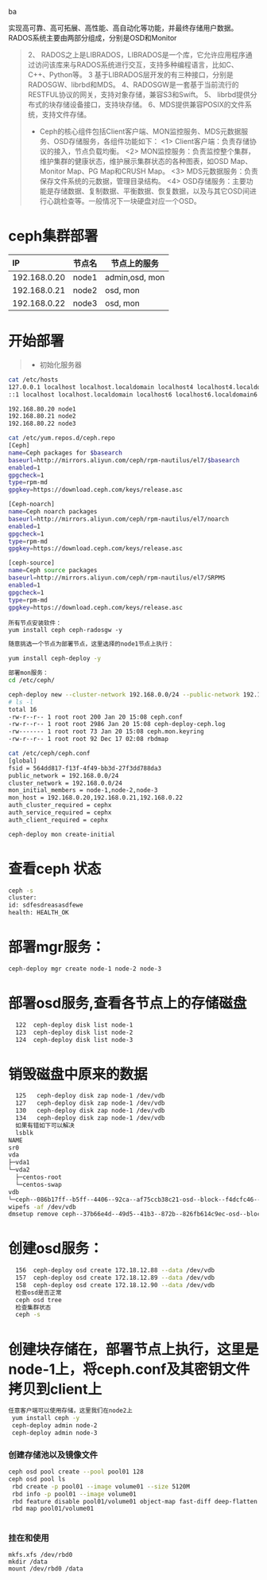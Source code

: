 ba

实现高可靠、高可拓展、高性能、高自动化等功能，并最终存储用户数据。RADOS系统主要由两部分组成，分别是OSD和Monitor

> 2、 RADOS之上是LIBRADOS，LIBRADOS是一个库，它允许应用程序通过访问该库来与RADOS系统进行交互，支持多种编程语言，比如C、C++、Python等。
> 3 基于LIBRADOS层开发的有三种接口，分别是RADOSGW、librbd和MDS。
> 4、RADOSGW是一套基于当前流行的RESTFUL协议的网关，支持对象存储，兼容S3和Swift。
> 5、 librbd提供分布式的块存储设备接口，支持块存储。
> 6、MDS提供兼容POSIX的文件系统，支持文件存储。
>
> * Ceph的核心组件包括Client客户端、MON监控服务、MDS元数据服务、OSD存储服务，各组件功能如下：
>   <1> Client客户端：负责存储协议的接入，节点负载均衡。
>   <2> MON监控服务：负责监控整个集群，维护集群的健康状态，维护展示集群状态的各种图表，如OSD Map、Monitor Map、PG Map和CRUSH Map。
>   <3> MDS元数据服务：负责保存文件系统的元数据，管理目录结构。
>   <4> OSD存储服务：主要功能是存储数据、复制数据、平衡数据、恢复数据，以及与其它OSD间进行心跳检查等。一般情况下一块硬盘对应一个OSD。

# ceph集群部署

| IP           | 节点名 | 节点上的服务   |
| :----------- | ------ | -------------- |
| 192.168.0.20 | node1  | admin,osd, mon |
| 192.168.0.21 | node2  | osd, mon       |
| 192.168.0.22 | node3  | osd, mon       |

# 开始部署

> * 初始化服务器

```bash
cat /etc/hosts
127.0.0.1 localhost localhost.localdomain localhost4 localhost4.localdomain4
::1 localhost localhost.localdomain localhost6 localhost6.localdomain6

192.168.80.20 node1
192.168.80.21 node2
192.168.80.22 node3
```



```bash
cat /etc/yum.repos.d/ceph.repo
[Ceph]
name=Ceph packages for $basearch
baseurl=http://mirrors.aliyun.com/ceph/rpm-nautilus/el7/$basearch
enabled=1
gpgcheck=1
type=rpm-md
gpgkey=https://download.ceph.com/keys/release.asc

[Ceph-noarch]
name=Ceph noarch packages
baseurl=http://mirrors.aliyun.com/ceph/rpm-nautilus/el7/noarch
enabled=1
gpgcheck=1
type=rpm-md
gpgkey=https://download.ceph.com/keys/release.asc

[ceph-source]
name=Ceph source packages
baseurl=http://mirrors.aliyun.com/ceph/rpm-nautilus/el7/SRPMS
enabled=1
gpgcheck=1
type=rpm-md
gpgkey=https://download.ceph.com/keys/release.asc
```

```
所有节点安装软件：
yum install ceph ceph-radosgw -y
```

```bash
随意挑选一个节点为部署节点，这里选择的node1节点上执行：

yum install ceph-deploy -y
```

```bash
部署mon服务：
cd /etc/ceph/

ceph-deploy new --cluster-network 192.168.0.0/24 --public-network 192.168.0.0/24 node-1
# ls -l
total 16
-rw-r--r-- 1 root root 200 Jan 20 15:08 ceph.conf
-rw-r--r-- 1 root root 2986 Jan 20 15:08 ceph-deploy-ceph.log
-rw------- 1 root root 73 Jan 20 15:08 ceph.mon.keyring
-rw-r--r-- 1 root root 92 Dec 17 02:08 rbdmap
```

```bash
cat /etc/ceph/ceph.conf 
[global]
fsid = 564dd817-f13f-4f49-bb3d-27f3dd788da3
public_network = 192.168.0.0/24
cluster_network = 192.168.0.0/24
mon_initial_members = node-1,node-2,node-3
mon_host = 192.168.0.20,192.168.0.21,192.168.0.22
auth_cluster_required = cephx
auth_service_required = cephx
auth_client_required = cephx
```

```bash
ceph-deploy mon create-initial
```

# 查看ceph 状态

```bash
ceph -s
cluster:
id: sdfesdreasasdfewe
health: HEALTH_OK
```



# 部署mgr服务：

```bash
ceph-deploy mgr create node-1 node-2 node-3
```

# 部署osd服务,查看各节点上的存储磁盘

```bash
  122  ceph-deploy disk list node-1
  123  ceph-deploy disk list node-2
  124  ceph-deploy disk list node-3
```

#  销毁磁盘中原来的数据

```bash
  125   ceph-deploy disk zap node-1 /dev/vdb
  127   ceph-deploy disk zap node-1 /dev/vdb
  130   ceph-deploy disk zap node-1 /dev/vdb
  134   ceph-deploy disk zap node-1 /dev/vdb
  如果有错如下可以解决
  lsblk
NAME                                                                                                  MAJ:MIN RM   SIZE RO TYPE MOUNTPOINT
sr0                                                                                                    11:0    1  1024M  0 rom  
vda                                                                                                   252:0    0   300G  0 disk 
├─vda1                                                                                                252:1    0   200M  0 part /boot
└─vda2                                                                                                252:2    0 299.8G  0 part 
  ├─centos-root                                                                                       253:0    0 291.9G  0 lvm  /
  └─centos-swap                                                                                       253:1    0   7.9G  0 lvm  [SWAP]
vdb                                                                                                   252:16   0    20G  0 disk 
└─ceph--086b17ff--b5ff--4406--92ca--af75ccb38c21-osd--block--f4dcfc46--0948--4a9a--9092--7d2c833ec98e 253:2    0    20G  0 lvm  
wipefs -af /dev/vdb
dmsetup remove ceph--37b66e4d--49d5--41b3--872b--826fb614c9ec-osd--block--6fe90792--5605--43e8--a45f--c72a3094bc44


```

#  创建osd服务：

```bash
  156  ceph-deploy osd create 172.18.12.88 --data /dev/vdb
  157  ceph-deploy osd create 172.18.12.89 --data /dev/vdb
  158  ceph-deploy osd create 172.18.12.90 --data /dev/vdb
  检查osd是否正常
  ceph osd tree
  检查集群状态
  ceph -s
```

# 创建块存储在，部署节点上执行，这里是node-1上，将ceph.conf及其密钥文件拷贝到client上

```bash
任意客户端可以使用存储，这里我们在node2上
 yum install ceph -y
 ceph-deploy admin node-2
 ceph-deploy admin node-3
```



### 创建存储池以及镜像文件

````bash
ceph osd pool create --pool pool01 128
ceph osd pool ls
 rbd create -p pool01 --image volume01 --size 5120M
 rbd info -p pool01 --image volume01
 rbd feature disable pool01/volume01 object-map fast-diff deep-flatten
 rbd map pool01/volume01
 
````

### 挂在和使用

```
mkfs.xfs /dev/rbd0
mkdir /data
mount /dev/rbd0 /data
```





